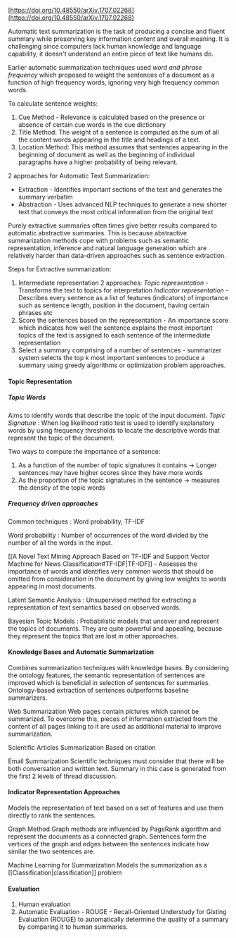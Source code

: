 [https://doi.org/10.48550/arXiv.1707.02268](https://doi.org/10.48550/arXiv.1707.02268)


Automatic text summarization is the task of producing a concise and fluent summary while preserving key information content and overall meaning. It is challenging since computers lack human knowledge and language capability, it doesn't understand an entire piece of text like humans do.

Earlier automatic summarization techniques used _word and phrase frequency_ which proposed to weight the sentences of a document as a function of high frequency words, ignoring very high frequency common words.

To calculate sentence weights:
1. Cue Method - Relevance is calculated based on the presence or absence of certain cue words in the cue dictionary
2. Title Method: The weight of a sentence is computed as the sum of all the content words appearing in the title and headings of a text.
3.  Location Method: This method assumes that sentences appearing in the beginning of document as well as the beginning of individual paragraphs have a higher probability of being relevant.

2 approaches for Automatic Text Summarization:
- Extraction - Identifies important sections of the text and generates the summary verbatim
- Abstraction - Uses advanced NLP techniques to generate a new shorter text that conveys the most critical information from the original text

Purely extractive summaries often times give better results compared to automatic abstractive summaries. This is because abstractive summarization
methods cope with problems such as semantic representation, inference and natural language generation which are relatively harder than data-driven approaches such as sentence extraction.

Steps for Extractive summarization:
1. Intermediate representation
	2 approaches:
		_Topic representation_ - Transforms the text to topics for interpretation
		_Indicator representation_ - Describes every sentence as a list of features (indicators) of importance such as sentence length, position in the document, having certain phrases etc
1. Score the sentences based on the representation - An importance score which indicates how well the sentence explains the most important topics of the text is assigned to each sentence of the intermediate representation
2. Select a summary comprising of a number of sentences - summarizer system selects the top k most important sentences to produce a summary using greedy algorithms or optimization problem approaches.

#### Topic Representation

##### Topic Words
Aims to identify words that describe the topic of the input document.
_Topic Signature_ :  When log likelihood ratio test is used to identify explanatory words by using frequency thresholds to locate the descriptive words that represent the topic of the document.

Two ways to compute the importance of a sentence:
1. As a function of the number of topic signatures it contains -> Longer sentences may have higher scores since they have more words
2. As the proportion of the topic signatures in the sentence -> measures the density of the topic words

##### Frequency driven approaches
Common techniques : Word probability, TF-IDF

Word probability : Number of occurrences of the word divided by the number of all the words in the input.

[[A Novel Text Mining Approach Based on TF-IDF and Support Vector Machine for News Classification#TF-IDF|TF-IDF]] - Assesses the importance of words and identifies very common words that should be omitted from consideration in the document by giving low weights to words appearing in  most documents.

Latent Semantic Analysis : Unsupervised method for extracting a representation of text semantics based on observed words.

Bayesian Topic Models : Probabilistic models that uncover and represent the topics of documents. They are quite powerful and appealing, because they represent the topics that are lost in other approaches.

#### Knowledge Bases and Automatic Summarization

Combines summarization techniques with knowledge bases. By considering the ontology features, the semantic representation of sentences are improved which is beneficial in selection of sentences for summaries. Ontology-based extraction of sentences
outperforms baseline summarizers.

Web Summarization
Web pages contain pictures which cannot be summarized. To overcome this, pieces of information extracted from the content of all pages linking to it are used as additional material to improve summarization.

Scientific Articles Summarization
Based on citation

Email Summarization
Scientific techniques must consider that there will be both conversation and written text. Summary in this case is generated from the first 2 levels of thread discussion.

#### Indicator Representation Approaches
Models the representation of text based on a set of features and use them directly to rank the sentences.

Graph Method
Graph methods are influenced by PageRank algorithm and represent the documents as a connected graph. Sentences form the vertices of the graph and edges between the sentences indicate how similar the two sentences are.

Machine Learning for Summarization
Models the summarization as a [[Classification|classification]] problem


#### Evaluation
1. Human evaluation 
2. Automatic Evaluation - ROUGE - Recall-Oriented Understudy for Gisting Evaluation (ROUGE) to automatically determine the quality of a summary by comparing it to human summaries.